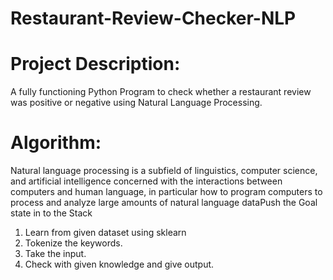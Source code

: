# Restaurant-Review-Checker-NLP

# Project Description:
A fully functioning Python Program to check whether a restaurant review was positive or negative using Natural Language Processing.

# Algorithm:
Natural language processing is a subfield of linguistics, computer science, and artificial intelligence concerned with the interactions between computers and human language, in particular how to program computers to process and analyze large amounts of natural language dataPush the Goal state in to the Stack
1.	Learn from given dataset using sklearn
2.	Tokenize the keywords.
3.	Take the input.
4.	Check with given knowledge and give output.
